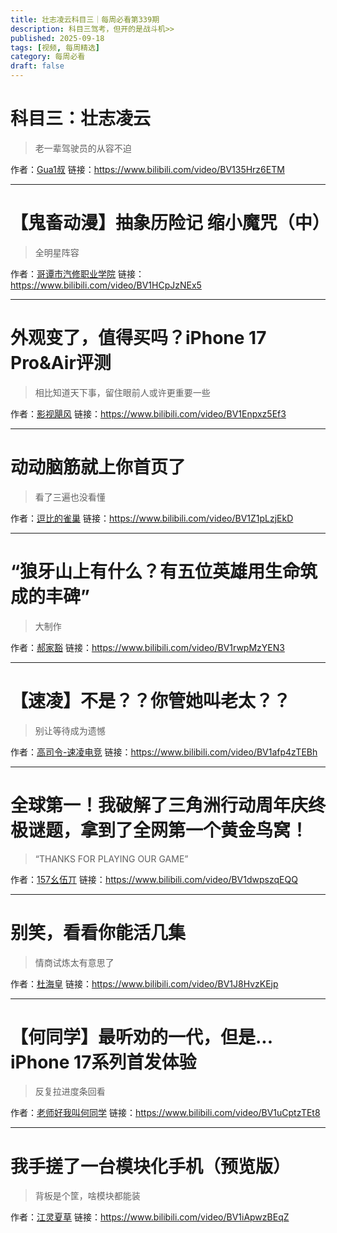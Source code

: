 ```yaml
---
title: 壮志凌云科目三｜每周必看第339期
description: 科目三驾考，但开的是战斗机>>
published: 2025-09-18
tags: [视频, 每周精选]
category: 每周必看
draft: false
---
```


# 科目三：壮志凌云
> 老一辈驾驶员的从容不迫

作者：[Gua1叔](https://space.bilibili.com/258878535)
链接：https://www.bilibili.com/video/BV135Hrz6ETM

---

# 【鬼畜动漫】抽象历险记 缩小魔咒（中）
> 全明星阵容

作者：[哥谭市汽修职业学院](https://space.bilibili.com/608798547)
链接：https://www.bilibili.com/video/BV1HCpJzNEx5

---

# 外观变了，值得买吗？iPhone 17 Pro&Air评测
> 相比知道天下事，留住眼前人或许更重要一些

作者：[影视飓风](https://space.bilibili.com/946974)
链接：https://www.bilibili.com/video/BV1Enpxz5Ef3

---

# 动动脑筋就上你首页了
> 看了三遍也没看懂

作者：[逗比的雀巢](https://space.bilibili.com/5294454)
链接：https://www.bilibili.com/video/BV1Z1pLzjEkD

---

# “狼牙山上有什么？有五位英雄用生命筑成的丰碑”
> 大制作

作者：[郝家豁](https://space.bilibili.com/3546645673281944)
链接：https://www.bilibili.com/video/BV1rwpMzYEN3

---

# 【速凌】不是？？你管她叫老太？？
> 别让等待成为遗憾

作者：[高司令-速凌电竞](https://space.bilibili.com/3546875066059052)
链接：https://www.bilibili.com/video/BV1afp4zTEBh

---

# 全球第一！我破解了三角洲行动周年庆终极谜题，拿到了全网第一个黄金鸟窝！
> “THANKS FOR PLAYING OUR GAME”

作者：[157幺伍丌](https://space.bilibili.com/336273011)
链接：https://www.bilibili.com/video/BV1dwpszqEQQ

---

# 别笑，看看你能活几集
> 情商试炼太有意思了

作者：[杜海皇](https://space.bilibili.com/178029850)
链接：https://www.bilibili.com/video/BV1J8HvzKEjp

---

# 【何同学】最听劝的一代，但是... iPhone 17系列首发体验
> 反复拉进度条回看

作者：[老师好我叫何同学](https://space.bilibili.com/163637592)
链接：https://www.bilibili.com/video/BV1uCptzTEt8

---

# 我手搓了一台模块化手机（预览版）
> 背板是个筐，啥模块都能装

作者：[江灵夏草](https://space.bilibili.com/130914376)
链接：https://www.bilibili.com/video/BV1iApwzBEqZ

